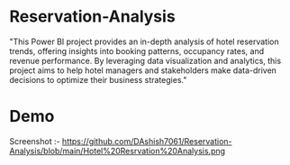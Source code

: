 # Reservation-Analysis
"This Power BI project provides an in-depth analysis of hotel reservation trends, offering insights into booking patterns, occupancy rates, and revenue performance. By leveraging data visualization and analytics, this project aims to help hotel managers and stakeholders make data-driven decisions to optimize their business strategies."
 # Demo 
 Screenshot :- https://github.com/DAshish7061/Reservation-Analysis/blob/main/Hotel%20Resrvation%20Analysis.png

